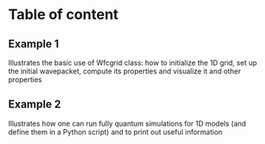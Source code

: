 # Table of content

## Example 1

   Illustrates the basic use of Wfcgrid class: how to initialize the 1D grid, set up the 
   initial wavepacket, compute its properties and visualize it and other properties


## Example 2

   Illustrates how one can run fully quantum simulations for 1D models (and define them 
   in a Python script) and to print out useful information
   

